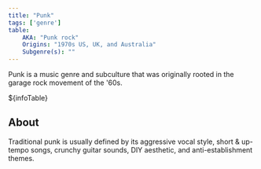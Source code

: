 ```yaml
---
title: "Punk"
tags: ['genre']
table:
    AKA: "Punk rock"
    Origins: "1970s US, UK, and Australia"
    Subgenre(s): ""
---
```


Punk is a music genre and subculture that was originally rooted in the garage rock movement of the '60s.

${infoTable}

## About
Traditional punk is usually defined by its aggressive vocal style, short & up-tempo songs, crunchy guitar sounds, DIY aesthetic, and anti-establishment themes.
